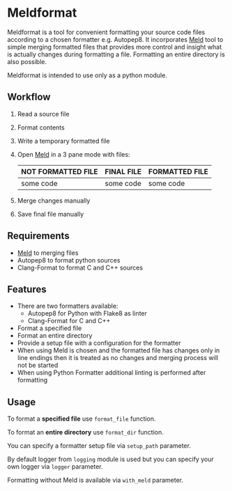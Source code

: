 # Meldformat

Meldformat is a tool for convenient formatting your source code files according to a chosen formatter e.g. Autopep8. It incorporates [Meld](http://meldmerge.org/) tool to simple merging formatted files that provides more control and insight what is actually changes during formatting a file. Formatting an entire directory is also possible.

Meldformat is intended to use only as a python module.

## Workflow

1. Read a source file

2. Format contents

3. Write a temporary formatted file

4. Open [Meld](http://meldmerge.org/) in a 3 pane mode with files:

   | NOT FORMATTED FILE | FINAL FILE | FORMATTED FILE |
   | ------------------ | ---------- | -------------- |
   | some code          | some code  | some code      |


5. Merge changes manually
6. Save final file manually


## Requirements

- [Meld](http://meldmerge.org/) to merging files
- Autopep8 to format python sources
- Clang-Format to format C and C++ sources

## Features

- There are two formatters available:
  - Autopep8 for Python with Flake8 as linter
  - Clang-Format for C and C++
- Format a specified file
- Format an entire directory
- Provide a setup file with a configuration for the formatter
- When using Meld is chosen and the formatted file has changes only in line endings then it is treated as no changes and merging process will not be started
- When using Python Formatter additional linting is performed after formatting

## Usage

To format a **specified file** use `format_file` function.

To format an **entire directory** use `format_dir` function.

You can specify a formatter setup file via `setup_path` parameter.

By default logger from `logging` module is used but you can specify your own logger via `logger` parameter.

Formatting without Meld is available via `with_meld` parameter.

